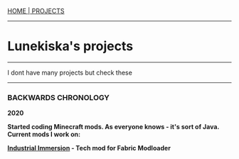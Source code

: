 <p><a href="/index">HOME    </a>|<a href="/projects">    PROJECTS</a></p>

<hr>

<h1>Lunekiska's projects</h1>
  
 <hr>
 
<p>I dont have many projects but check these</p>

 <hr>
 
<h3>BACKWARDS CHRONOLOGY</h3>
  <p><b>2020<b><p>
  <p>Started coding Minecraft mods. As everyone knows - it's sort of Java. Current mods I work on:</p>
  <p><a href="https://github.com/Vooki/IndImm-Fabric">Industrial Immersion</a> - Tech mod for Fabric Modloader</p>
